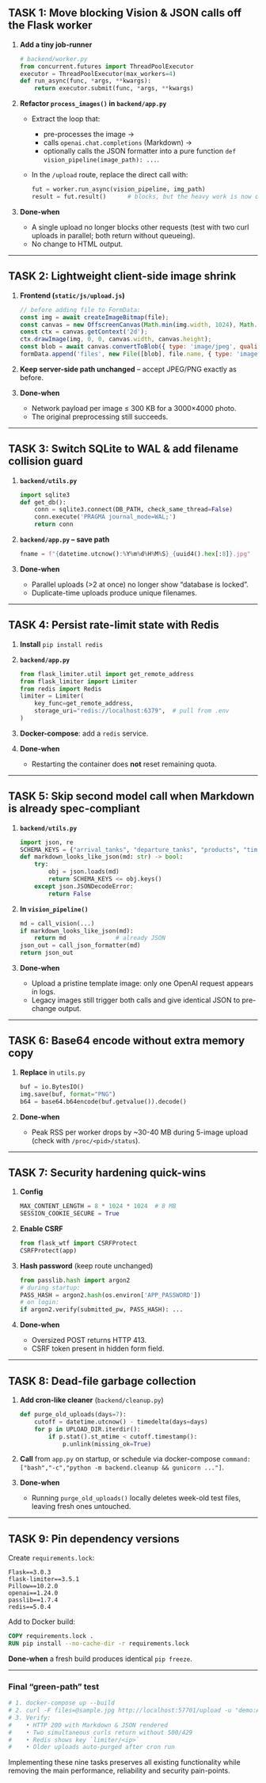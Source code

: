 ## TASK 1:  Move blocking Vision & JSON calls off the Flask worker

1. **Add a tiny job-runner**

   ```python
   # backend/worker.py
   from concurrent.futures import ThreadPoolExecutor
   executor = ThreadPoolExecutor(max_workers=4)
   def run_async(func, *args, **kwargs):
       return executor.submit(func, *args, **kwargs)
   ```
2. **Refactor `process_images()` in `backend/app.py`**

   * Extract the loop that:

     * pre-processes the image →
     * calls `openai.chat.completions` (Markdown) →
     * optionally calls the JSON formatter
       into a pure function `def vision_pipeline(image_path): ...`.
   * In the `/upload` route, replace the direct call with:

     ```python
     fut = worker.run_async(vision_pipeline, img_path)
     result = fut.result()      # blocks, but the heavy work is now on a thread
     ```
3. **Done-when**

   * A single upload no longer blocks other requests (test with two curl uploads in parallel; both return without queueing).
   * No change to HTML output.

---

## TASK 2:  Lightweight client-side image shrink

1. **Frontend (`static/js/upload.js`)**

   ```javascript
   // before adding file to FormData:
   const img = await createImageBitmap(file);
   const canvas = new OffscreenCanvas(Math.min(img.width, 1024), Math.min(img.height, 1024));
   const ctx = canvas.getContext('2d');
   ctx.drawImage(img, 0, 0, canvas.width, canvas.height);
   const blob = await canvas.convertToBlob({ type: 'image/jpeg', quality: 0.8 });
   formData.append('files', new File([blob], file.name, { type: 'image/jpeg' }));
   ```
2. **Keep server-side path unchanged** – accept JPEG/PNG exactly as before.
3. **Done-when**

   * Network payload per image ≤ 300 KB for a 3000×4000 photo.
   * The original preprocessing still succeeds.

---

## TASK 3:  Switch SQLite to WAL & add filename collision guard

1. **`backend/utils.py`**

   ```python
   import sqlite3
   def get_db():
       conn = sqlite3.connect(DB_PATH, check_same_thread=False)
       conn.execute('PRAGMA journal_mode=WAL;')
       return conn
   ```
2. **`backend/app.py` – save path**

   ```python
   fname = f"{datetime.utcnow():%Y%m%d%H%M%S}_{uuid4().hex[:8]}.jpg"
   ```
3. **Done-when**

   * Parallel uploads (>2 at once) no longer show “database is locked”.
   * Duplicate-time uploads produce unique filenames.

---

## TASK 4: Persist rate-limit state with Redis

1. **Install** `pip install redis`
2. **`backend/app.py`**

   ```python
   from flask_limiter.util import get_remote_address
   from flask_limiter import Limiter
   from redis import Redis
   limiter = Limiter(
       key_func=get_remote_address,
       storage_uri="redis://localhost:6379",  # pull from .env
   )
   ```
3. **Docker-compose**: add a `redis` service.
4. **Done-when**

   * Restarting the container does **not** reset remaining quota.

---

## TASK 5: Skip second model call when Markdown is already spec-compliant

1. **`backend/utils.py`**

   ```python
   import json, re
   SCHEMA_KEYS = {"arrival_tanks", "departure_tanks", "products", "time_log", "draft_readings"}
   def markdown_looks_like_json(md: str) -> bool:
       try:
           obj = json.loads(md)
           return SCHEMA_KEYS <= obj.keys()
       except json.JSONDecodeError:
           return False
   ```
2. **In `vision_pipeline()`**

   ```python
   md = call_vision(...)
   if markdown_looks_like_json(md):
       return md              # already JSON
   json_out = call_json_formatter(md)
   return json_out
   ```
3. **Done-when**

   * Upload a pristine template image: only one OpenAI request appears in logs.
   * Legacy images still trigger both calls and give identical JSON to pre-change output.

---

## TASK 6: Base64 encode without extra memory copy

1. **Replace** in `utils.py`

   ```python
   buf = io.BytesIO()
   img.save(buf, format="PNG")
   b64 = base64.b64encode(buf.getvalue()).decode()
   ```
2. **Done-when**

   * Peak RSS per worker drops by \~30-40 MB during 5-image upload (check with `/proc/<pid>/status`).

---

## TASK 7: Security hardening quick-wins

1. **Config**

   ```python
   MAX_CONTENT_LENGTH = 8 * 1024 * 1024  # 8 MB
   SESSION_COOKIE_SECURE = True
   ```
2. **Enable CSRF**

   ```python
   from flask_wtf import CSRFProtect
   CSRFProtect(app)
   ```
3. **Hash password** (keep route unchanged)

   ```python
   from passlib.hash import argon2
   # during startup:
   PASS_HASH = argon2.hash(os.environ['APP_PASSWORD'])
   # on login:
   if argon2.verify(submitted_pw, PASS_HASH): ...
   ```
4. **Done-when**

   * Oversized POST returns HTTP 413.
   * CSRF token present in hidden form field.

---

## TASK 8: Dead-file garbage collection

1. **Add cron-like cleaner** (`backend/cleanup.py`)

   ```python
   def purge_old_uploads(days=7):
       cutoff = datetime.utcnow() - timedelta(days=days)
       for p in UPLOAD_DIR.iterdir():
           if p.stat().st_mtime < cutoff.timestamp():
               p.unlink(missing_ok=True)
   ```
2. **Call** from `app.py` on startup, or schedule via docker-compose `command: ["bash","-c","python -m backend.cleanup && gunicorn ..."]`.
3. **Done-when**

   * Running `purge_old_uploads()` locally deletes week-old test files, leaving fresh ones untouched.

---

## TASK 9: Pin dependency versions

Create `requirements.lock`:

```
Flask==3.0.3
flask-limiter==3.5.1
Pillow==10.2.0
openai==1.24.0
passlib==1.7.4
redis==5.0.4
```

Add to Docker build:

```dockerfile
COPY requirements.lock .
RUN pip install --no-cache-dir -r requirements.lock
```

**Done-when** a fresh build produces identical `pip freeze`.

---

### Final “green-path” test

```bash
# 1. docker-compose up --build
# 2. curl -F files=@sample.jpg http://localhost:57701/upload -u "demo:API2025"
# 3. Verify:
#    • HTTP 200 with Markdown & JSON rendered
#    • Two simultaneous curls return without 500/429
#    • Redis shows key `limiter/<ip>`
#    • Older uploads auto-purged after cron run
```

Implementing these nine tasks preserves all existing functionality while removing the main performance, reliability and security pain-points.
